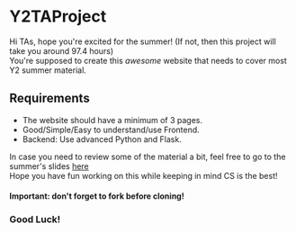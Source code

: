 # Y2TAProject

Hi TAs, hope you're excited for the summer! (If not, then this project will take you around 97.4 hours)<br>
You're supposed to create this <i>awesome</i> website that needs to cover most Y2 summer material.
<br>
<h2> Requirements </h2>
<ul>
<li>The website should have a minimum of 3 pages.</li>
<li>Good/Simple/Easy to understand/use Frontend.</li>
<li>Backend: Use advanced Python and Flask.</li>
</ul>

In case you need to review some of the material a bit, feel free to go to the summer's slides <a href="www.tinyurl.com/Y2Material">here</a><br> 
Hope you have fun working on this while keeping in mind CS is the best!

<h4>Important: don't forget to fork before cloning!</h4>
<h3>Good Luck!</h3>